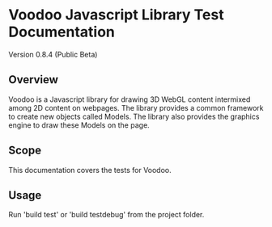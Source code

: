 Voodoo Javascript Library Test Documentation
=================================================

Version 0.8.4 (Public Beta)

## Overview

Voodoo is a Javascript library for drawing 3D WebGL content intermixed among 2D content on webpages. The library provides a common framework to create new objects called Models. The library also provides the graphics engine to draw these Models on the page.

## Scope

This documentation covers the tests for Voodoo.

## Usage

Run 'build test' or 'build testdebug' from the project folder.